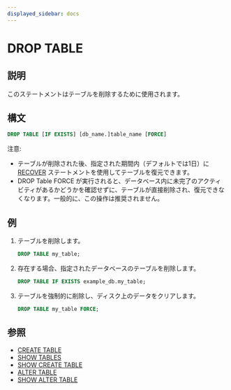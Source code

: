 ```yaml
---
displayed_sidebar: docs
---
```


# DROP TABLE

## 説明

このステートメントはテーブルを削除するために使用されます。

## 構文

```sql
DROP TABLE [IF EXISTS] [db_name.]table_name [FORCE]
```

注意:

- テーブルが削除された後、指定された期間内（デフォルトでは1日）に [RECOVER](../backup_restore/RECOVER.md) ステートメントを使用してテーブルを復元できます。
- DROP Table FORCE が実行されると、データベース内に未完了のアクティビティがあるかどうかを確認せずに、テーブルが直接削除され、復元できなくなります。一般的に、この操作は推奨されません。

## 例

1. テーブルを削除します。

    ```sql
    DROP TABLE my_table;
    ```

2. 存在する場合、指定されたデータベースのテーブルを削除します。

    ```sql
    DROP TABLE IF EXISTS example_db.my_table;
    ```

3. テーブルを強制的に削除し、ディスク上のデータをクリアします。

    ```sql
    DROP TABLE my_table FORCE;
    ```

## 参照

- [CREATE TABLE](CREATE_TABLE.md)
- [SHOW TABLES](SHOW_TABLES.md)
- [SHOW CREATE TABLE](SHOW_CREATE_TABLE.md)
- [ALTER TABLE](ALTER_TABLE.md)
- [SHOW ALTER TABLE](SHOW_ALTER.md)